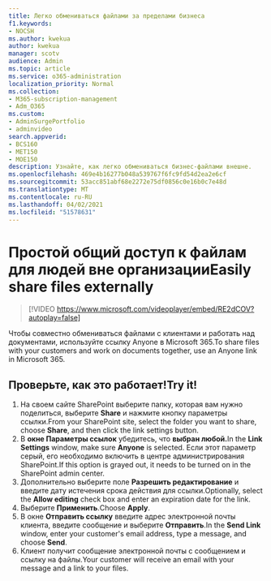 ```yaml
---
title: Легко обмениваться файлами за пределами бизнеса
f1.keywords:
- NOCSH
ms.author: kwekua
author: kwekua
manager: scotv
audience: Admin
ms.topic: article
ms.service: o365-administration
localization_priority: Normal
ms.collection:
- M365-subscription-management
- Adm_O365
ms.custom:
- AdminSurgePortfolio
- adminvideo
search.appverid:
- BCS160
- MET150
- MOE150
description: Узнайте, как легко обмениваться бизнес-файлами внешне.
ms.openlocfilehash: 469e4b16277b048a539767f6fc9fd54d2ea2e6cf
ms.sourcegitcommit: 53acc851abf68e2272e75df0856c0e16b0c7e48d
ms.translationtype: MT
ms.contentlocale: ru-RU
ms.lasthandoff: 04/02/2021
ms.locfileid: "51578631"
---
```

# <a name="easily-share-files-externally"></a><span data-ttu-id="5b3ec-103">Простой общий доступ к файлам для людей вне организации</span><span class="sxs-lookup"><span data-stu-id="5b3ec-103">Easily share files externally</span></span>

> [!VIDEO https://www.microsoft.com/videoplayer/embed/RE2dCOV?autoplay=false]

<span data-ttu-id="5b3ec-104">Чтобы совместно обмениваться файлами с клиентами и работать над документами, используйте ссылку Anyone в Microsoft 365.</span><span class="sxs-lookup"><span data-stu-id="5b3ec-104">To share files with your customers and work on documents together, use an Anyone link in Microsoft 365.</span></span>

## <a name="try-it"></a><span data-ttu-id="5b3ec-105">Проверьте, как это работает!</span><span class="sxs-lookup"><span data-stu-id="5b3ec-105">Try it!</span></span>

1. <span data-ttu-id="5b3ec-106">На своем сайте SharePoint выберите папку, которая вам нужно поделиться, выберите **Share** и нажмите кнопку параметры ссылки.</span><span class="sxs-lookup"><span data-stu-id="5b3ec-106">From your SharePoint site, select the folder you want to share, choose **Share**, and then click the link settings button.</span></span>
1. <span data-ttu-id="5b3ec-107">В **окне Параметры ссылок** убедитесь, что **выбран любой.**</span><span class="sxs-lookup"><span data-stu-id="5b3ec-107">In the **Link Settings** window, make sure **Anyone** is selected.</span></span> <span data-ttu-id="5b3ec-108">Если этот параметр серый, его необходимо включить в центре администрирования SharePoint.</span><span class="sxs-lookup"><span data-stu-id="5b3ec-108">If this option is grayed out, it needs to be turned on in the SharePoint admin center.</span></span>
1. <span data-ttu-id="5b3ec-109">Дополнительно выберите поле **Разрешить редактирование** и введите дату истечения срока действия для ссылки.</span><span class="sxs-lookup"><span data-stu-id="5b3ec-109">Optionally, select the **Allow editing** check box and enter an expiration date for the link.</span></span>
1. <span data-ttu-id="5b3ec-110">Выберите **Применить**.</span><span class="sxs-lookup"><span data-stu-id="5b3ec-110">Choose **Apply**.</span></span>
1. <span data-ttu-id="5b3ec-111">В окне **Отправить ссылку** введите адрес электронной почты клиента, введите сообщение и выберите **Отправить**.</span><span class="sxs-lookup"><span data-stu-id="5b3ec-111">In the **Send Link** window, enter your customer's email address, type a message, and choose **Send**.</span></span>
1. <span data-ttu-id="5b3ec-112">Клиент получит сообщение электронной почты с сообщением и ссылку на файлы.</span><span class="sxs-lookup"><span data-stu-id="5b3ec-112">Your customer will receive an email with your message and a link to your files.</span></span>